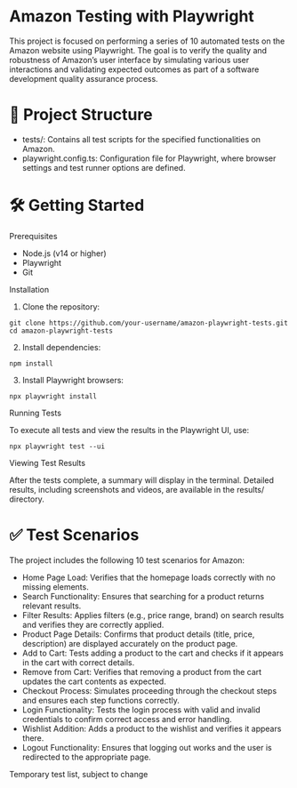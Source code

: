 # Amazon Testing with Playwright

This project is focused on performing a series of 10 automated tests on the Amazon website using Playwright. The goal is to verify the quality and robustness of Amazon’s user interface by simulating various user interactions and validating expected outcomes as part of a software development quality assurance process.

# 📁 Project Structure

- tests/: Contains all test scripts for the specified functionalities on Amazon.
- playwright.config.ts: Configuration file for Playwright, where browser settings and test runner options are defined.

# 🛠️ Getting Started

Prerequisites

- Node.js (v14 or higher)
- Playwright
- Git

Installation

1. Clone the repository:

```
git clone https://github.com/your-username/amazon-playwright-tests.git
cd amazon-playwright-tests
```

2. Install dependencies:

```
npm install
```


3. Install Playwright browsers:

```
npx playwright install
```



Running Tests

To execute all tests and view the results in the Playwright UI, use:

```
npx playwright test --ui
```

Viewing Test Results

After the tests complete, a summary will display in the terminal. Detailed results, including screenshots and videos, are available in the results/ directory.

# ✅ Test Scenarios

The project includes the following 10 test scenarios for Amazon:

- Home Page Load: Verifies that the homepage loads correctly with no missing elements.
- Search Functionality: Ensures that searching for a product returns relevant results.
- Filter Results: Applies filters (e.g., price range, brand) on search results and verifies they are correctly applied.
- Product Page Details: Confirms that product details (title, price, description) are displayed accurately on the product page.
- Add to Cart: Tests adding a product to the cart and checks if it appears in the cart with correct details.
- Remove from Cart: Verifies that removing a product from the cart updates the cart contents as expected.
- Checkout Process: Simulates proceeding through the checkout steps and ensures each step functions correctly.
- Login Functionality: Tests the login process with valid and invalid credentials to confirm correct access and error handling.
- Wishlist Addition: Adds a product to the wishlist and verifies it appears there.
- Logout Functionality: Ensures that logging out works and the user is redirected to the appropriate page.

Temporary test list, subject to change
